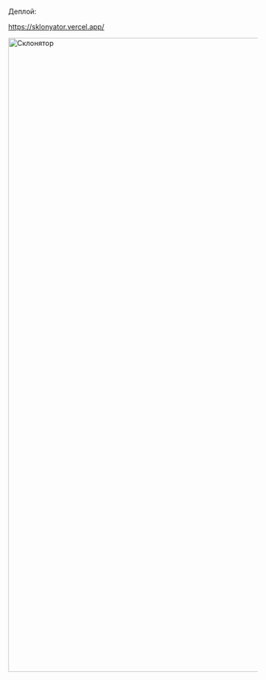 Деплой:

https://sklonyator.vercel.app/

<img width="1280" alt="Склонятор" src="https://user-images.githubusercontent.com/72749081/152434489-895a1cac-84d3-417a-b29b-98a5cb291612.png">
